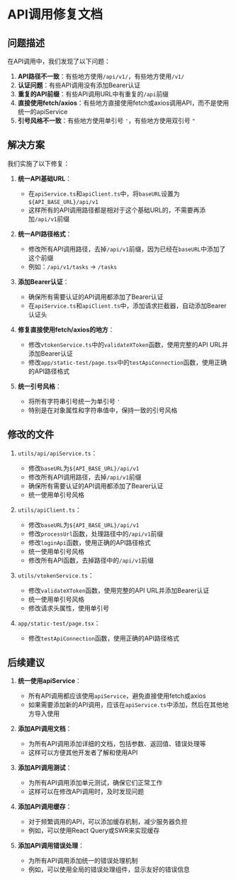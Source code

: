 # API调用修复文档

## 问题描述

在API调用中，我们发现了以下问题：

1. **API路径不一致**：有些地方使用`/api/v1/`，有些地方使用`/v1/`
2. **认证问题**：有些API调用没有添加Bearer认证
3. **重复的API前缀**：有些API调用URL中有重复的`/api`前缀
4. **直接使用fetch/axios**：有些地方直接使用fetch或axios调用API，而不是使用统一的apiService
5. **引号风格不一致**：有些地方使用单引号 `'`，有些地方使用双引号 `"`

## 解决方案

我们实施了以下修复：

1. **统一API基础URL**：
   - 在`apiService.ts`和`apiClient.ts`中，将`baseURL`设置为`${API_BASE_URL}/api/v1`
   - 这样所有的API调用路径都是相对于这个基础URL的，不需要再添加`/api/v1`前缀

2. **统一API路径格式**：
   - 修改所有API调用路径，去掉`/api/v1`前缀，因为已经在`baseURL`中添加了这个前缀
   - 例如：`/api/v1/tasks` -> `/tasks`

3. **添加Bearer认证**：
   - 确保所有需要认证的API调用都添加了Bearer认证
   - 在`apiService.ts`和`apiClient.ts`中，添加请求拦截器，自动添加Bearer认证头

4. **修复直接使用fetch/axios的地方**：
   - 修改`vtokenService.ts`中的`validateXToken`函数，使用完整的API URL并添加Bearer认证
   - 修改`app/static-test/page.tsx`中的`testApiConnection`函数，使用正确的API路径格式

5. **统一引号风格**：
   - 将所有字符串引号统一为单引号 `'`
   - 特别是在对象属性和字符串值中，保持一致的引号风格

## 修改的文件

1. `utils/api/apiService.ts`：
   - 修改`baseURL`为`${API_BASE_URL}/api/v1`
   - 修改所有API调用路径，去掉`/api/v1`前缀
   - 确保所有需要认证的API调用都添加了Bearer认证
   - 统一使用单引号风格

2. `utils/apiClient.ts`：
   - 修改`baseURL`为`${API_BASE_URL}/api/v1`
   - 修改`processUrl`函数，处理路径中的`/api/v1`前缀
   - 修改`loginApi`函数，使用正确的API路径格式
   - 统一使用单引号风格
   - 修改所有API函数，去掉路径中的`/api/v1`前缀

3. `utils/vtokenService.ts`：
   - 修改`validateXToken`函数，使用完整的API URL并添加Bearer认证
   - 统一使用单引号风格
   - 修改请求头属性，使用单引号

4. `app/static-test/page.tsx`：
   - 修改`testApiConnection`函数，使用正确的API路径格式

## 后续建议

1. **统一使用apiService**：
   - 所有API调用都应该使用`apiService`，避免直接使用fetch或axios
   - 如果需要添加新的API调用，应该在`apiService.ts`中添加，然后在其他地方导入使用

2. **添加API调用文档**：
   - 为所有API调用添加详细的文档，包括参数、返回值、错误处理等
   - 这样可以方便其他开发者了解和使用API

3. **添加API调用测试**：
   - 为所有API调用添加单元测试，确保它们正常工作
   - 这样可以在修改API调用时，及时发现问题

4. **添加API调用缓存**：
   - 对于频繁调用的API，可以添加缓存机制，减少服务器负担
   - 例如，可以使用React Query或SWR来实现缓存

5. **添加API调用错误处理**：
   - 为所有API调用添加统一的错误处理机制
   - 例如，可以使用全局的错误处理组件，显示友好的错误信息
